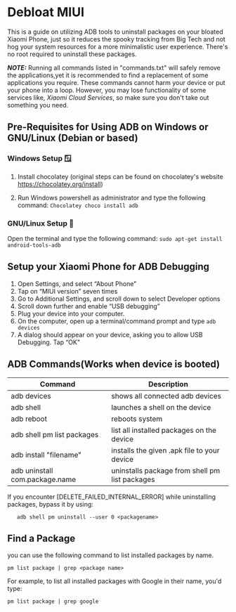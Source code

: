 # Debloat MIUI 

This is a guide on utilizing ADB tools to uninstall packages on your bloated Xiaomi Phone, just so it reduces the spooky tracking from Big Tech and not hog your system resources for a more minimalistic user experience. 
There's no root required to uninstall these packages. 

***NOTE:*** Running all commands listed in "commands.txt" will safely remove the applications,yet it is recommended to find a replacement of some 
applications you require. These commands cannot harm your device or put your phone into a loop. However, you may lose functionality of some services like, *_Xiaomi Cloud Services_*, so make sure you don't take out something you need.





## Pre-Requisites for Using ADB on Windows or GNU/Linux (Debian or based)

### Windows Setup :window:


1. Install chocolatey (original steps can be found on chocolatey's website https://chocolatey.org/install)

2. Run Windows powershell as administrator and type the following command: ```Chocolatey choco install adb```


### GNU/Linux Setup :penguin:

Open the terminal and type the following command: ```sudo apt-get install android-tools-adb```


## Setup your Xiaomi Phone for ADB Debugging

1. Open Settings, and select “About Phone”
2. Tap on “MIUI version” seven times
3. Go to Additional Settings, and scroll down to select Developer options
4. Scroll down further and enable “USB debugging” 
5. Plug your device into your computer.
6. On the computer, open up a terminal/command prompt and type ```adb devices```
7. A dialog should appear on your device, asking you to allow USB Debugging. Tap “OK"



## ADB Commands(Works when device is booted)

| Command | Description |
| --- | --- |
adb devices | shows all connected adb devices |
adb shell | launches a shell on the device |
adb reboot | reboots system |
adb shell pm list packages | list all installed packages on the device |
adb install "filename" | installs the given .apk file to your device |
adb uninstall com.package.name | uninstalls package from shell pm list packages |

  
  If you encounter [DELETE_FAILED_INTERNAL_ERROR] while uninstalling packages, bypass it by using: 
  
       adb shell pm uninstall --user 0 <packagename>
  
  ## Find a Package
  
  you can use the following command to list installed packages by name.

    pm list package | grep <package name>

For example, to list all installed packages with Google in their name, you'd type:

    pm list package | grep google

  
  

